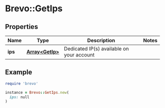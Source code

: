 # Brevo::GetIps

## Properties

| Name | Type | Description | Notes |
| ---- | ---- | ----------- | ----- |
| **ips** | [**Array&lt;GetIp&gt;**](GetIp.md) | Dedicated IP(s) available on your account |  |

## Example

```ruby
require 'brevo'

instance = Brevo::GetIps.new(
  ips: null
)
```

